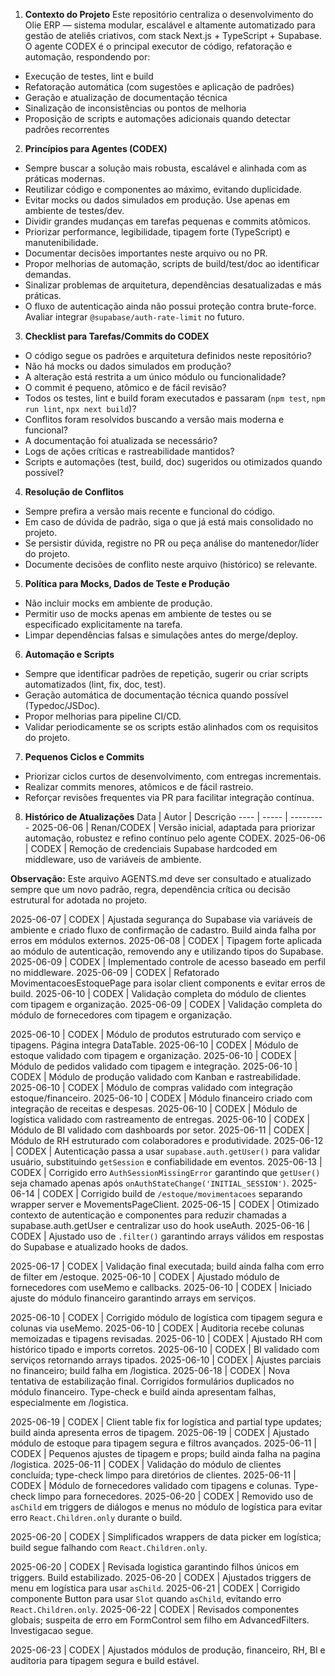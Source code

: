 

1. **Contexto do Projeto**
Este repositório centraliza o desenvolvimento do Olie ERP — sistema modular, escalável e altamente automatizado para gestão de ateliês criativos, com stack Next.js + TypeScript + Supabase.
O agente CODEX é o principal executor de código, refatoração e automação, respondendo por:
- Execução de testes, lint e build
- Refatoração automática (com sugestões e aplicação de padrões)
- Geração e atualização de documentação técnica
- Sinalização de inconsistências ou pontos de melhoria
- Proposição de scripts e automações adicionais quando detectar padrões recorrentes

2. **Princípios para Agentes (CODEX)**
- Sempre buscar a solução mais robusta, escalável e alinhada com as práticas modernas.
- Reutilizar código e componentes ao máximo, evitando duplicidade.
- Evitar mocks ou dados simulados em produção. Use apenas em ambiente de testes/dev.
- Dividir grandes mudanças em tarefas pequenas e commits atômicos.
- Priorizar performance, legibilidade, tipagem forte (TypeScript) e manutenibilidade.
- Documentar decisões importantes neste arquivo ou no PR.
- Propor melhorias de automação, scripts de build/test/doc ao identificar demandas.
- Sinalizar problemas de arquitetura, dependências desatualizadas e más práticas.
- O fluxo de autenticação ainda não possui proteção contra brute-force. Avaliar integrar `@supabase/auth-rate-limit` no futuro.

3. **Checklist para Tarefas/Commits do CODEX**
- O código segue os padrões e arquitetura definidos neste repositório?
- Não há mocks ou dados simulados em produção?
- A alteração está restrita a um único módulo ou funcionalidade?
- O commit é pequeno, atômico e de fácil revisão?
- Todos os testes, lint e build foram executados e passaram (`npm test`, `npm run lint`, `npx next build`)?
- Conflitos foram resolvidos buscando a versão mais moderna e funcional?
- A documentação foi atualizada se necessário?
- Logs de ações críticas e rastreabilidade mantidos?
- Scripts e automações (test, build, doc) sugeridos ou otimizados quando possível?

4. **Resolução de Conflitos**
- Sempre prefira a versão mais recente e funcional do código.
- Em caso de dúvida de padrão, siga o que já está mais consolidado no projeto.
- Se persistir dúvida, registre no PR ou peça análise do mantenedor/líder do projeto.
- Documente decisões de conflito neste arquivo (histórico) se relevante.

5. **Política para Mocks, Dados de Teste e Produção**
- Não incluir mocks em ambiente de produção.
- Permitir uso de mocks apenas em ambiente de testes ou se especificado explicitamente na tarefa.
- Limpar dependências falsas e simulações antes do merge/deploy.

6. **Automação e Scripts**
- Sempre que identificar padrões de repetição, sugerir ou criar scripts automatizados (lint, fix, doc, test).
- Geração automática de documentação técnica quando possível (Typedoc/JSDoc).
- Propor melhorias para pipeline CI/CD.
- Validar periodicamente se os scripts estão alinhados com os requisitos do projeto.

7. **Pequenos Ciclos e Commits**
- Priorizar ciclos curtos de desenvolvimento, com entregas incrementais.
- Realizar commits menores, atômicos e de fácil rastreio.
- Reforçar revisões frequentes via PR para facilitar integração contínua.

8. **Histórico de Atualizações**
Data | Autor | Descrição
---- | ----- | ---------
2025-06-06 | Renan/CODEX | Versão inicial, adaptada para priorizar automação, robustez e refino contínuo pelo agente CODEX.
2025-06-06 | CODEX | Remoção de credenciais Supabase hardcoded em middleware, uso de variáveis de ambiente.

**Observação:** Este arquivo AGENTS.md deve ser consultado e atualizado sempre que um novo padrão, regra, dependência crítica ou decisão estrutural for adotada no projeto.


2025-06-07 | CODEX | Ajustada segurança do Supabase via variáveis de ambiente e criado fluxo de confirmação de cadastro. Build ainda falha por erros em módulos externos.
2025-06-08 | CODEX | Tipagem forte aplicada ao módulo de autenticação, removendo any e utilizando tipos do Supabase.
2025-06-09 | CODEX | Implementado controle de acesso baseado em perfil no middleware.
2025-06-09 | CODEX | Refatorado MovimentacoesEstoquePage para isolar client components e evitar erros de build.
2025-06-10 | CODEX | Validação completa do módulo de clientes com tipagem e organização.
2025-06-09 | CODEX | Validação completa do módulo de fornecedores com tipagem e organização.

2025-06-10 | CODEX | Módulo de produtos estruturado com serviço e tipagens. Página integra DataTable.
2025-06-10 | CODEX | Módulo de estoque validado com tipagem e organização.
2025-06-10 | CODEX | Módulo de pedidos validado com tipagem e integração.
2025-06-10 | CODEX | Módulo de produção validado com Kanban e rastreabilidade.
2025-06-10 | CODEX | Módulo de compras validado com integração estoque/financeiro.
2025-06-10 | CODEX | Módulo financeiro criado com integração de receitas e despesas.
2025-06-10 | CODEX | Módulo de logística validado com rastreamento de entregas.
2025-06-10 | CODEX | Módulo de BI validado com dashboards por setor.
2025-06-11 | CODEX | Módulo de RH estruturado com colaboradores e produtividade.
2025-06-12 | CODEX | Autenticação passa a usar `supabase.auth.getUser()` para validar usuário, substituindo `getSession` e confiabilidade em eventos.
2025-06-13 | CODEX | Corrigido erro `AuthSessionMissingError` garantindo que `getUser()` seja chamado apenas após `onAuthStateChange('INITIAL_SESSION')`.
2025-06-14 | CODEX | Corrigido build de `/estoque/movimentacoes` separando wrapper server e MovementsPageClient.
2025-06-15 | CODEX | Otimizado contexto de autenticação e componentes para reduzir chamadas a supabase.auth.getUser e centralizar uso do hook useAuth.
2025-06-16 | CODEX | Ajustado uso de `.filter()` garantindo arrays válidos em respostas do Supabase e atualizado hooks de dados.

2025-06-17 | CODEX | Validação final executada; build ainda falha com erro de filter em /estoque.
2025-06-10 | CODEX | Ajustado módulo de fornecedores com useMemo e callbacks.
2025-06-10 | CODEX | Iniciado ajuste do módulo financeiro garantindo arrays em serviços.

2025-06-10 | CODEX | Corrigido módulo de logística com tipagem segura e colunas via useMemo.
2025-06-10 | CODEX | Auditoria recebe colunas memoizadas e tipagens revisadas.
2025-06-10 | CODEX | Ajustado RH com histórico tipado e imports corretos.
2025-06-10 | CODEX | BI validado com serviços retornando arrays tipados.
2025-06-10 | CODEX | Ajustes parciais no financeiro; build falha em /logistica.
2025-06-18 | CODEX | Nova tentativa de estabilização final. Corrigidos formulários duplicados no módulo financeiro. Type-check e build ainda apresentam falhas, especialmente em /logistica.

2025-06-19 | CODEX | Client table fix for logística and partial type updates; build ainda apresenta erros de tipagem.
2025-06-19 | CODEX | Ajustado módulo de estoque para tipagem segura e filtros avançados.
2025-06-11 | CODEX | Pequenos ajustes de tipagem e props; build ainda falha na pagina /logistica.
2025-06-11 | CODEX | Validação do módulo de clientes concluída; type-check limpo para diretórios de clientes.
2025-06-11 | CODEX | Módulo de fornecedores validado com tipagens e colunas. Type-check limpo para fornecedores.
2025-06-20 | CODEX | Removido uso de `asChild` em triggers de diálogos e menus no módulo de logística para evitar erro `React.Children.only` durante o build.

2025-06-20 | CODEX | Simplificados wrappers de data picker em logística; build segue falhando com `React.Children.only`.


2025-06-20 | CODEX | Revisada logistica garantindo filhos únicos em triggers. Build estabilizado.
2025-06-20 | CODEX | Ajustados triggers de menu em logística para usar `asChild`.
2025-06-21 | CODEX | Corrigido componente Button para usar `Slot` quando `asChild`, evitando erro `React.Children.only`.
2025-06-22 | CODEX | Revisados componentes globais; suspeita de erro em FormControl sem filho em AdvancedFilters. Investigacao segue.

2025-06-23 | CODEX | Ajustados módulos de produção, financeiro, RH, BI e auditoria para tipagem segura e build estável.


